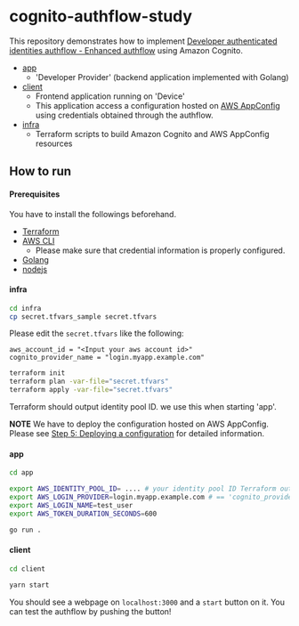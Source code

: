 # cognito-authflow-study

This repository demonstrates how to implement [Developer authenticated identities authflow - Enhanced authflow](https://docs.aws.amazon.com/cognito/latest/developerguide/authentication-flow.html) using Amazon Cognito.

- [app](./app)
  - 'Developer Provider' (backend application implemented with Golang)
- [client](./client)
  - Frontend application running on 'Device' 
  - This application access a configuration hosted on [AWS AppConfig](https://docs.aws.amazon.com/appconfig/latest/userguide/what-is-appconfig.html) using credentials obtained through the authflow.
- [infra](./infra) 
  - Terraform scripts to build Amazon Cognito and AWS AppConfig resources 

## How to run

#### Prerequisites

You have to install the followings beforehand.

- [Terraform](https://developer.hashicorp.com/terraform/downloads)
- [AWS CLI](https://docs.aws.amazon.com/cli/latest/userguide/getting-started-install.html)
  - Please make sure that credential information is properly configured.
- [Golang](https://go.dev/doc/install)
- [nodejs](https://nodejs.org/en)

#### infra

```bash
cd infra
cp secret.tfvars_sample secret.tfvars
```

Please edit the `secret.tfvars` like the following:

```
aws_account_id = "<Input your aws account id>" 
cognito_provider_name = "login.myapp.example.com"
```


```bash
terraform init
terraform plan -var-file="secret.tfvars"
terraform apply -var-file="secret.tfvars"

```

Terraform should output identity pool ID. we use this when starting 'app'.

**NOTE**
We have to deploy the configuration hosted on AWS AppConfig.
Please see [Step 5: Deploying a configuration](https://docs.aws.amazon.com/appconfig/latest/userguide/appconfig-deploying.html) for detailed information.



#### app

```bash
cd app

export AWS_IDENTITY_POOL_ID= .... # your identity pool ID Terraform outputs
export AWS_LOGIN_PROVIDER=login.myapp.example.com # == 'cognito_provider_name' in secret.tfvars
export AWS_LOGIN_NAME=test_user
export AWS_TOKEN_DURATION_SECONDS=600
```

```bash
go run .
```

#### client

```bash
cd client

yarn start
```

You should see a webpage on `localhost:3000` and a `start` button on it.
You can test the authflow by pushing the button!

